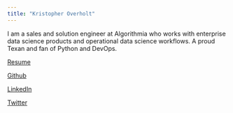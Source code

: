 ```yaml
---
title: "Kristopher Overholt"
---
```


I am a sales and solution engineer at Algorithmia who works with enterprise data
science products and operational data science workflows. A proud Texan and fan
of Python and DevOps.

[Resume](Overholt-Resume.pdf)

[Github](https://github.com/koverholt)

[LinkedIn](http://www.linkedin.com/in/koverholt)

[Twitter](http://www.twitter.com/koverholt)
